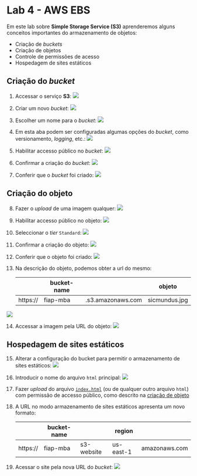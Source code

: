 # Lab 4 - AWS EBS

Em este lab sobre **Simple Storage Service (S3)** aprenderemos alguns conceitos importantes do armazenamento de objetos:
 - Criação de *buckets*
 - Criação de objetos
 - Controle de permissões de acesso
 - Hospedagem de sites estáticos

## Criação do *bucket*
 
1. Accessar o serviço **S3**:
   ![](img/s3-02.png)

2. Criar um novo *bucket*:
   ![](/mob/cloud/img/s3-03.png)

3. Escolher um nome para o *bucket*:
   ![](/mob/cloud/img/s3-04.png)
   
4. Em esta aba podem ser configuradas algumas opções do *bucket*, como versionamento, *logging*, etc.:
   ![](/mob/cloud/img/s3-05.png)

5. Habilitar accesso público no *bucket*:
   ![](/mob/cloud/img/s3-06.png)

6. Confirmar a criação do *bucket*:
   ![](/mob/cloud/img/s3-08.png)

7. Conferir que o *bucket* foi criado:
   ![](/mob/cloud/img/s3-09.png)

## Criação do objeto

8. Fazer o *upload* de uma imagem qualquer:
   ![](/mob/cloud/img/s3-10.png)

9. Habilitar accesso público no objeto:
   ![](/mob/cloud/img/s3-11.png)

10. Seleccionar o *tier* `Standard`:
   ![](/mob/cloud/img/s3-12.png)

11. Confirmar a criação do objeto:
   ![](/mob/cloud/img/s3-13.png)

12. Conferir que o objeto foi criado:
   ![](/mob/cloud/img/s3-14.png)

13. Na descrição do objeto, podemos obter a url do mesmo:

    |          | bucket-name |                   | objeto        |
    |----------|-------------|-------------------|-------------- |
    | https:// | fiap-mba    | .s3.amazonaws.com | sicmundus.jpg |

   ![](/mob/cloud/img/s3-15.png)    

14. Accessar a imagem pela URL do objeto:
   ![](/mob/cloud/img/s3-16.png)    


## Hospedagem de sites estáticos
    
15. Alterar a configuração do bucket para permitir o armazenamento de sites estáticos:
   ![](/mob/cloud/img/s3-17.png)    

16. Introducir o nome do arquivo `html` principal:
   ![](/mob/cloud/img/s3-18.png)    

17. Fazer *upload* do arquivo [`index.html`](/mob/cloud/lab04-iaas-s3/index.html) (ou de qualquer outro arquivo `html`) com permissão de accesso público, como descrito na [criação de objeto](#criação-do-objeto)

17. A URL no modo armazenamento de sites estáticos apresenta um novo formato:

    |          | bucket-name |            | region    |               |
    |----------|-------------|------------|---------- | --------------|
    | https:// | fiap-mba    | s3-website | us-east-1 | amazonaws.com |

18. Acessar o site pela nova URL do *bucket*:
   ![](/mob/cloud/img/s3-19.png)    
